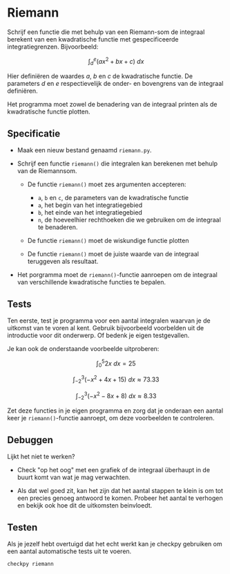 # Riemann

Schrijf een functie die met behulp van een Riemann-som de integraal berekent van een kwadratische functie met gespecificeerde integratiegrenzen. Bijvoorbeeld:

$$\int_{d}^e (a x^2 + bx + c)~dx$$

Hier definiëren de waardes $a$, $b$ en $c$ de kwadratische functie. De parameters $d$ en $e$ respectievelijk de onder- en bovengrens van de integraal definiëren.

Het programma moet zowel de benadering van de integraal printen als de kwadratische functie plotten.


## Specificatie

- Maak een nieuw bestand genaamd `riemann.py`.

- Schrijf een functie `riemann()` die integralen kan berekenen met behulp van de Riemannsom.

	- De functie `riemann()` moet zes argumenten accepteren:

		- `a`, `b` en `c`, de parameters van de kwadratische functie
		- `a`, het begin van het integratiegebied
		- `b`, het einde van het integratiegebied
		- `n`, de hoeveelhier rechthoeken die we gebruiken om de integraal te benaderen.

	- De functie `riemann()` moet de wiskundige functie plotten

	- De functie `riemann()` moet de juiste waarde van de integraal teruggeven als resultaat.

- Het porgramma moet de `riemann()`-functie aanroepen om de integraal van verschillende kwadratische functies te bepalen.

## Tests

Ten eerste, test je programma voor een aantal integralen waarvan je de uitkomst van te voren al kent. Gebruik bijvoorbeeld voorbelden uit de introductie voor dit onderwerp. Of bedenk je eigen testgevallen.

Je kan ook de onderstaande voorbeelde uitproberen:

$$\int_{0}^5 2x~dx = 25$$

$$\int_{-2}^3 (-x^2 + 4x + 15)~dx \approx 73.33$$

$$\int_{-2}^3 (-x^2 - 8x + 8)~dx \approx 8.33$$

Zet deze functies in je eigen programma en zorg dat je onderaan een aantal keer je `riemann()`-functie aanroept, om deze voorbeelden te controleren.

## Debuggen

Lijkt het niet te werken?

- Check "op het oog" met een grafiek of de integraal überhaupt in de buurt komt van wat je mag verwachten.

- Als dat wel goed zit, kan het zijn dat het aantal stappen te klein is om tot een precies genoeg antwoord te komen. Probeer het aantal te verhogen en bekijk ook hoe dit de uitkomsten beinvloedt.


## Testen
Als je jezelf hebt overtuigd dat het echt werkt kan je checkpy gebruiken om een aantal automatische tests uit te voeren.

	checkpy riemann
